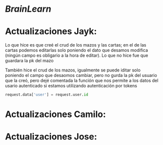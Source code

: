 # *BrainLearn*

# Actualizaciones Jayk:
Lo que hice es que creé el crud de los mazos y las cartas; en el de las cartas podemos editarlas solo poniendo el dato que desamos modifica (ningún campo es obligario a la hora de editar).
Lo que no hice fue que guardara la pk del mazo

También hice el crud de los mazos, igualmente se puede iditar solo poniendo el campo que desaomos cambiar, pero no gurda la pk del usuario que la creó, pero dejé comentada la función que nos permite a los datos del usario autenticado si estamos utilizando autenticación por tokens
```python
request.data['user'] = request.user.id
```
# Actualizaciones Camilo:

# Actualizaciones Jose:

